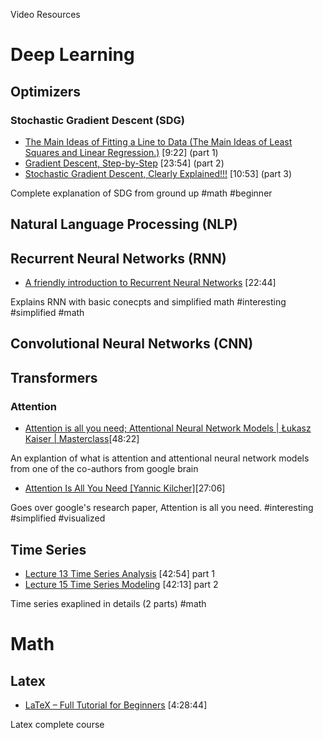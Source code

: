 Video Resources

# Deep Learning

## Optimizers

### Stochastic Gradient Descent (SDG)
* [The Main Ideas of Fitting a Line to Data (The Main Ideas of Least Squares and Linear Regression.)](https://youtu.be/PaFPbb66DxQ) [9:22] (part 1)
* [Gradient Descent, Step-by-Step](https://youtu.be/sDv4f4s2SB8) [23:54] (part 2)
* [Stochastic Gradient Descent, Clearly Explained!!!](https://youtu.be/vMh0zPT0tLI) [10:53] (part 3)

Complete explanation of SDG from ground up
#math #beginner

## Natural Language Processing (NLP)

## Recurrent Neural Networks (RNN)
* [A friendly introduction to Recurrent Neural Networks](https://youtu.be/UNmqTiOnRfg) [22:44]

Explains RNN with basic conecpts and simplified math
#interesting #simplified #math

## Convolutional Neural Networks (CNN)

## Transformers

### Attention
* [Attention is all you need; Attentional Neural Network Models | Łukasz Kaiser | Masterclass](https://youtu.be/rBCqOTEfxvg)[48:22]

 An explantion of what is attention and attentional neural network models from one of the co-authors from google brain

* [Attention Is All You Need [Yannic Kilcher]](https://youtu.be/iDulhoQ2pro)[27:06]

Goes over google's research paper, Attention is all you need.
#interesting #simplified #visualized

## Time Series

* [Lecture 13 Time Series Analysis](https://youtu.be/Prpu_U5tKkE) [42:54] part 1
* [Lecture 15 Time Series Modeling](https://youtu.be/s3XH7fTHMb4) [42:13] part 2

Time series exaplined in details (2 parts)
#math 

# Math

## Latex
* [LaTeX – Full Tutorial for Beginners](https://youtu.be/ydOTMQC7np0) [4:28:44]

Latex complete course